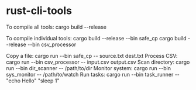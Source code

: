 # rust-cli-tools

To compile all tools:
  cargo build --release

To compile individual tools: 
  cargo build --release --bin safe_cp
  cargo build --release --bin csv_processor


Copy a file:  cargo run --bin safe_cp -- source.txt dest.txt
Process CSV:  cargo run --bin csv_processor -- input.csv output.csv
Scan directory:  cargo run --bin dir_scanner -- /path/to/dir
Monitor system:  cargo run --bin sys_monitor -- /path/to/watch
Run tasks:  cargo run --bin task_runner -- "echo Hello" "sleep 1"
     
